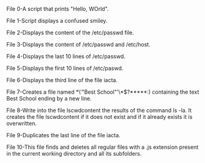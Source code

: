 File 0-A script that prints "Hello, WOrld".

File 1-Script displays a confused smiley.

File 2-Displays the content of the /etc/passwd file.

File 3-Displays the content of /etc/passwd and /etc/host.

File 4-Displays the last 10 lines of /etc/passwd.

File 5-Displays the first 10 lines of /etc/paswd.

File 6-Displays the third line of the file iacta.

File 7-Creates a file named \*\\'"Best School"\'\\*$\?\*\*\*\*\*:) containing the text Best School ending by a new line.

File 8-Write into the file lscwdcontent the results of the command ls -la. It creates the file lscwdcontent if it does not exist and if it already exists it is overwritten.

File 9-Duplicates the last line of the file iacta.

File 10-This file finds and deletes all regular files with a .js extension present in the current working directory and all its subfolders. 
